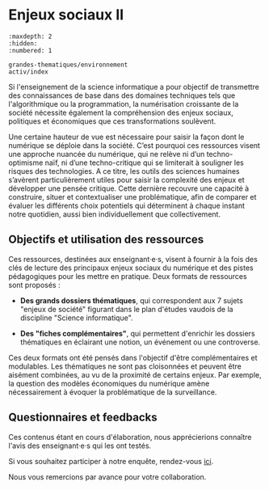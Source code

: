 
# Enjeux sociaux II

```{toctree}
:maxdepth: 2
:hidden:
:numbered: 1

grandes-thematiques/environnement
activ/index
```

Si l'enseignement de la science informatique a pour objectif de transmettre des connaissances de base dans des domaines techniques tels que l'algorithmique ou la programmation, la numérisation croissante de la société nécessite également la compréhension des enjeux sociaux, politiques et économiques que ces transformations soulèvent. 

Une certaine hauteur de vue est nécessaire pour saisir la façon dont le numérique se déploie dans la société. C’est pourquoi ces ressources visent une approche nuancée du numérique, qui ne relève ni d’un techno-optimisme naïf, ni d’une techno-critique qui se limiterait à souligner les risques des technologies. A ce titre, les outils des sciences humaines s’avèrent particulièrement utiles pour saisir la complexité des enjeux et développer une pensée critique. Cette dernière recouvre une capacité à construire, situer et contextualiser une problématique, afin de comparer et évaluer les différents choix potentiels qui déterminent à chaque instant notre quotidien, aussi bien individuellement que collectivement.


## Objectifs et utilisation des ressources

Ces ressources, destinées aux enseignant·e·s, visent à fournir à la fois des clés de lecture des principaux enjeux sociaux du numérique et des pistes pédagogiques pour les mettre en pratique. Deux formats de ressources sont proposés :

* **Des grands dossiers thématiques**, qui correspondent aux 7 sujets "enjeux de société" figurant dans le plan d'études vaudois de la discipline "Science informatique".


* **Des "fiches complémentaires"**, qui permettent d'enrichir les dossiers thématiques en éclairant une notion, un événement ou une controverse.

Ces deux formats ont été pensés dans l'objectif d'être complémentaires et modulables. Les thématiques ne sont pas cloisonnées et peuvent être aisément combinées, au vu de la proximité de certains enjeux. Par exemple, la question des modèles économiques du numérique amène nécessairement à évoquer la problématique de la surveillance.


## Questionnaires et feedbacks


Ces contenus étant en cours d'élaboration, nous apprécierions connaître l'avis des enseignant·e·s qui les ont testés.

Si vous souhaitez participer à notre enquête, rendez-vous [ici](https://www.surveymonkey.com/r/s2postensejs).

Nous vous remercions par avance pour votre collaboration.